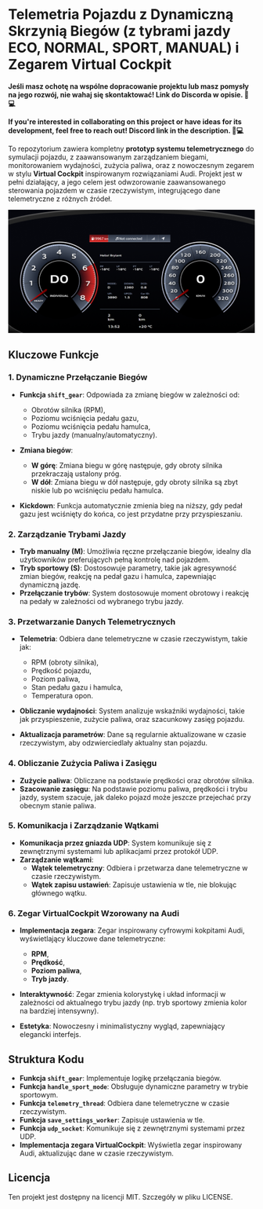 # Telemetria Pojazdu z Dynamiczną Skrzynią Biegów (z tybrami jazdy ECO, NORMAL, SPORT, MANUAL) i Zegarem Virtual Cockpit

**Jeśli masz ochotę na wspólne dopracowanie projektu lub masz pomysły na jego rozwój, nie wahaj się skontaktować!
Link do Discorda w opisie. 🚗💻**

**If you're interested in collaborating on this project or have ideas for its development, feel free to reach out!
Discord link in the description. 🚗💻**

To repozytorium zawiera kompletny **prototyp systemu telemetrycznego** do symulacji pojazdu, z zaawansowanym zarządzaniem biegami, monitorowaniem wydajności, zużycia paliwa, oraz z nowoczesnym zegarem w stylu **Virtual Cockpit** inspirowanym rozwiązaniami Audi. Projekt jest w pełni działający, a jego celem jest odwzorowanie zaawansowanego sterowania pojazdem w czasie rzeczywistym, integrującego dane telemetryczne z różnych źródeł.

![forzatelemetry-audi-virtual-cockpit](https://github.com/kybeq/ForzaTelemetry/blob/main/static/image.png)

## Kluczowe Funkcje

### 1. Dynamiczne Przełączanie Biegów
- **Funkcja `shift_gear`**: Odpowiada za zmianę biegów w zależności od:
  - Obrotów silnika (RPM),
  - Poziomu wciśnięcia pedału gazu,
  - Poziomu wciśnięcia pedału hamulca,
  - Trybu jazdy (manualny/automatyczny).
  
- **Zmiana biegów**:
  - **W górę**: Zmiana biegu w górę następuje, gdy obroty silnika przekraczają ustalony próg.
  - **W dół**: Zmiana biegu w dół następuje, gdy obroty silnika są zbyt niskie lub po wciśnięciu pedału hamulca.
  
- **Kickdown**: Funkcja automatycznie zmienia bieg na niższy, gdy pedał gazu jest wciśnięty do końca, co jest przydatne przy przyspieszaniu.

### 2. Zarządzanie Trybami Jazdy
- **Tryb manualny (M)**: Umożliwia ręczne przełączanie biegów, idealny dla użytkowników preferujących pełną kontrolę nad pojazdem.
- **Tryb sportowy (S)**: Dostosowuje parametry, takie jak agresywność zmian biegów, reakcję na pedał gazu i hamulca, zapewniając dynamiczną jazdę.
- **Przełączanie trybów**: System dostosowuje moment obrotowy i reakcję na pedały w zależności od wybranego trybu jazdy.

### 3. Przetwarzanie Danych Telemetrycznych
- **Telemetria**: Odbiera dane telemetryczne w czasie rzeczywistym, takie jak:
  - RPM (obroty silnika),
  - Prędkość pojazdu,
  - Poziom paliwa,
  - Stan pedału gazu i hamulca,
  - Temperatura opon.
  
- **Obliczanie wydajności**: System analizuje wskaźniki wydajności, takie jak przyspieszenie, zużycie paliwa, oraz szacunkowy zasięg pojazdu.
- **Aktualizacja parametrów**: Dane są regularnie aktualizowane w czasie rzeczywistym, aby odzwierciedlały aktualny stan pojazdu.

### 4. Obliczanie Zużycia Paliwa i Zasięgu
- **Zużycie paliwa**: Obliczane na podstawie prędkości oraz obrotów silnika.
- **Szacowanie zasięgu**: Na podstawie poziomu paliwa, prędkości i trybu jazdy, system szacuje, jak daleko pojazd może jeszcze przejechać przy obecnym stanie paliwa.

### 5. Komunikacja i Zarządzanie Wątkami
- **Komunikacja przez gniazda UDP**: System komunikuje się z zewnętrznymi systemami lub aplikacjami przez protokół UDP.
- **Zarządzanie wątkami**:
  - **Wątek telemetryczny**: Odbiera i przetwarza dane telemetryczne w czasie rzeczywistym.
  - **Wątek zapisu ustawień**: Zapisuje ustawienia w tle, nie blokując głównego wątku.

### 6. Zegar VirtualCockpit Wzorowany na Audi
- **Implementacja zegara**: Zegar inspirowany cyfrowymi kokpitami Audi, wyświetlający kluczowe dane telemetryczne:
  - **RPM**,
  - **Prędkość**,
  - **Poziom paliwa**,
  - **Tryb jazdy**.
  
- **Interaktywność**: Zegar zmienia kolorystykę i układ informacji w zależności od aktualnego trybu jazdy (np. tryb sportowy zmienia kolor na bardziej intensywny).
- **Estetyka**: Nowoczesny i minimalistyczny wygląd, zapewniający elegancki interfejs.

## Struktura Kodu

- **Funkcja `shift_gear`**: Implementuje logikę przełączania biegów.
- **Funkcja `handle_sport_mode`**: Obsługuje dynamiczne parametry w trybie sportowym.
- **Funkcja `telemetry_thread`**: Odbiera dane telemetryczne w czasie rzeczywistym.
- **Funkcja `save_settings_worker`**: Zapisuje ustawienia w tle.
- **Funkcja `udp_socket`**: Komunikuje się z zewnętrznymi systemami przez UDP.
- **Implementacja zegara VirtualCockpit**: Wyświetla zegar inspirowany Audi, aktualizując dane w czasie rzeczywistym.

## Licencja
Ten projekt jest dostępny na licencji MIT. Szczegóły w pliku LICENSE.

